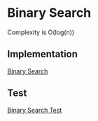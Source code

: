 # Binary Search
Complexity is O(log(n))

## Implementation
[Binary Search](https://github.com/Mehdi-17/Learn_algorithms_and_data_structures_with-GO/blob/main/algorithms/search/binarySearch/binarySearch.go)

## Test
[Binary Search Test](https://github.com/Mehdi-17/Learn_algorithms_and_data_structures_with-GO/blob/main/algorithms/search/binarySearch/binarySearch_test.go)
